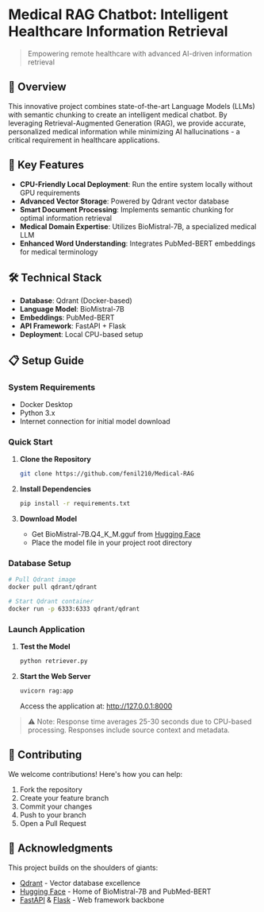 # Medical RAG Chatbot: Intelligent Healthcare Information Retrieval

> Empowering remote healthcare with advanced AI-driven information retrieval

## 🌟 Overview

This innovative project combines state-of-the-art Language Models (LLMs) with semantic chunking to create an intelligent medical chatbot. By leveraging Retrieval-Augmented Generation (RAG), we provide accurate, personalized medical information while minimizing AI hallucinations - a critical requirement in healthcare applications.

## 🚀 Key Features

- **CPU-Friendly Local Deployment**: Run the entire system locally without GPU requirements
- **Advanced Vector Storage**: Powered by Qdrant vector database
- **Smart Document Processing**: Implements semantic chunking for optimal information retrieval
- **Medical Domain Expertise**: Utilizes BioMistral-7B, a specialized medical LLM
- **Enhanced Word Understanding**: Integrates PubMed-BERT embeddings for medical terminology

## 🛠️ Technical Stack

- **Database**: Qdrant (Docker-based)
- **Language Model**: BioMistral-7B
- **Embeddings**: PubMed-BERT
- **API Framework**: FastAPI + Flask
- **Deployment**: Local CPU-based setup

## 📋 Setup Guide

### System Requirements

- Docker Desktop
- Python 3.x
- Internet connection for initial model download

### Quick Start

1. **Clone the Repository**
   ```bash
   git clone https://github.com/fenil210/Medical-RAG
   ```

2. **Install Dependencies**
   ```bash
   pip install -r requirements.txt
   ```

3. **Download Model**
   - Get BioMistral-7B.Q4_K_M.gguf from [Hugging Face](https://huggingface.co/MaziyarPanahi/BioMistral-7B-GGUF)
   - Place the model file in your project root directory

### Database Setup

```bash
# Pull Qdrant image
docker pull qdrant/qdrant

# Start Qdrant container
docker run -p 6333:6333 qdrant/qdrant
```

### Launch Application

1. **Test the Model**
   ```bash
   python retriever.py
   ```

2. **Start the Web Server**
   ```bash
   uvicorn rag:app
   ```
   Access the application at: http://127.0.0.1:8000

> ⚠️ Note: Response time averages 25-30 seconds due to CPU-based processing. Responses include source context and metadata.

## 🤝 Contributing

We welcome contributions! Here's how you can help:

1. Fork the repository
2. Create your feature branch
3. Commit your changes
4. Push to your branch
5. Open a Pull Request

## 🙏 Acknowledgments

This project builds on the shoulders of giants:

- [Qdrant](https://qdrant.tech/) - Vector database excellence
- [Hugging Face](https://huggingface.co/) - Home of BioMistral-7B and PubMed-BERT
- [FastAPI](https://fastapi.tiangolo.com/) & [Flask](https://flask.palletsprojects.com/) - Web framework backbone
